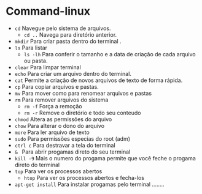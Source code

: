 # Command-linux

- `cd`  Navegue pelo sistema de arquivos.
    - `cd ..` Navega para diretório anterior.
- `mkdir` Para criar pasta dentro do  terminal .
- `ls` Para listar
    - `ls -lh` Para conferir o tamanho e a data de criação de cada arquivo ou pasta.
 - `clear` Para limpar terminal   
 - `echo`  Para criar um arquivo dentro do terminal.
 - `cat` Permite a criação de novos arquivos de texto de forma rápida.
 - `cp` Para copiar arquivos e pastas.
 - `mv` Para mover como para renomear arquivos e pastas
 - `rm` Para remover arquivos do sistema
    - `rm -f` Força a remoção
    - `rm -r` Remove o diretório e todo seu conteudo
- `chmod` Altera as permissões do arquivo
- `chow` Para alterar o dono do arquivo
- `more` Para ler arquivo de texto
- `sudo` Para permissões especias do root (adm)  
- `ctrl c` Para destravar a tela do terminal
- `& ` Para abrir progamas direto do seu terminal
- `kill -9` Mais o numero do progama permite que você feche o progama direto do terminal
- `top` Para ver os processos abertos 
    - `htop` Para ver os processos abertos e fecha-los
- `apt-get install` Para instalar progamas pelo terminal
........
